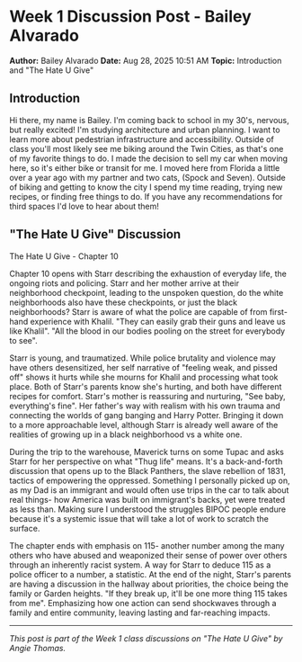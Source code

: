 # Week 1 Discussion Post - Bailey Alvarado

**Author:** Bailey Alvarado
**Date:** Aug 28, 2025 10:51 AM
**Topic:** Introduction and "The Hate U Give"

## Introduction

Hi there, my name is Bailey. I'm coming back to school in my 30's, nervous, but really excited! I'm studying architecture and urban planning. I want to learn more about pedestrian infrastructure and accessibility. Outside of class you'll most likely see me biking around the Twin Cities, as that's one of my favorite things to do. I made the decision to sell my car when moving here, so it's either bike or transit for me. I moved here from Florida a little over a year ago with my partner and two cats, (Spock and Seven). Outside of biking and getting to know the city I spend my time reading, trying new recipes, or finding free things to do. If you have any recommendations for third spaces I'd love to hear about them!

## "The Hate U Give" Discussion

The Hate U Give - Chapter 10

Chapter 10 opens with Starr describing the exhaustion of everyday life, the ongoing riots and policing. Starr and her mother arrive at their neighborhood checkpoint, leading to the unspoken question, do the white neighborhoods also have these checkpoints, or just the black neighborhoods?  Starr is aware of what the police are capable of from first-hand experience with Khalil. "They can easily grab their guns and leave us like Khalil". "All the blood in our bodies pooling on the street for everybody to see".

Starr is young, and traumatized. While police brutality and violence may have others desensitized, her self narrative of "feeling weak, and pissed off" shows it hurts while she mourns for Khalil and processing what took place. Both of Starr's parents know she's hurting, and both have different recipes for comfort. Starr's mother is reassuring and nurturing, "See baby, everything's fine". Her father's way with realism with his own trauma and connecting the worlds of gang banging and Harry Potter. Bringing it down to a more approachable level, although Starr is already well aware of the realities of growing up in a black neighborhood vs a white one.

During the trip to the warehouse, Maverick turns on some Tupac and asks Starr for her perspective on what "Thug life" means. It's a back-and-forth discussion that opens up to the Black Panthers, the slave rebellion of 1831, tactics of empowering the oppressed. Something I personally picked up on, as my Dad is an immigrant and would often use trips in the car to talk about real things- how America was built on immigrant's backs, yet were treated as less than. Making sure I understood the struggles BIPOC people endure because it's a systemic issue that will take a lot of work to scratch the surface.

The chapter ends with emphasis on 115- another number among the many others who have abused and weaponized their sense of power over others through an inherently racist system. A way for Starr to deduce 115 as a police officer to a number, a statistic. At the end of the night, Starr's parents are having a discussion in the hallway about priorities, the choice being the family or Garden heights. "If they break up, it'll be one more thing 115 takes from me". Emphasizing how one action can send shockwaves through a family and entire community, leaving lasting and far-reaching impacts.




---

*This post is part of the Week 1 class discussions on "The Hate U Give" by Angie Thomas.*

